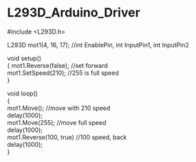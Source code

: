 # L293D_Arduino_Driver <br />

#include <L293D.h> <br />

L293D mot1(4, 16, 17); //int EnablePin, int InputPin1, int InputPin2 <br />


void setup()  <br />
{
  mot1.Reverse(false); //set forward  <br />
  mot1.SetSpeed(210); //255 is full speed <br />
}

void loop()  <br />
{ <br />
  mot1.Move(); //move with 210 speed <br />
  delay(1000); <br />
  mot1.Move(255); //move full speed <br />
  delay(1000); <br />
  mot1.Reverse(100, true) //100 speed, back <br />
  delay(1000); <br /> 
}<br /> 

